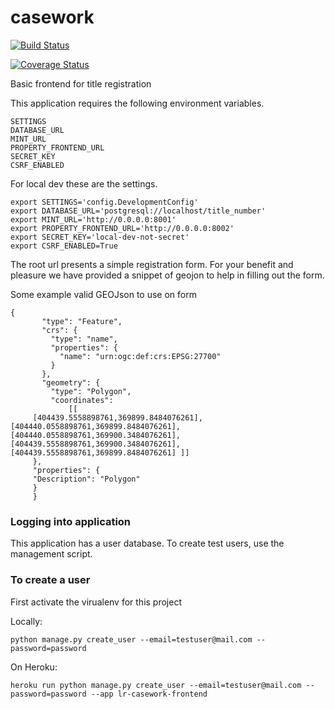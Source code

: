 # casework

[![Build Status](https://travis-ci.org/LandRegistry/casework-frontend.svg?branch=master)](https://travis-ci.org/LandRegistry/casework-frontend)

[![Coverage Status](https://img.shields.io/coveralls/LandRegistry/casework-frontend.svg)](https://coveralls.io/r/LandRegistry/casework-frontend)

Basic frontend for title registration

This application requires the following environment variables.

```
SETTINGS
DATABASE_URL
MINT_URL
PROPERTY_FRONTEND_URL
SECRET_KEY
CSRF_ENABLED
```

For local dev these are the settings.

```
export SETTINGS='config.DevelopmentConfig'
export DATABASE_URL='postgresql://localhost/title_number'
export MINT_URL='http://0.0.0.0:8001'
export PROPERTY_FRONTEND_URL='http://0.0.0.0:8002'
export SECRET_KEY='local-dev-not-secret'
export CSRF_ENABLED=True
```

The root url presents a simple registration form. For your benefit and pleasure we have provided a snippet of geojon to help in filling out the form.

Some example valid GEOJson to use on form
```
{
       "type": "Feature",
       "crs": {
         "type": "name",
         "properties": {
           "name": "urn:ogc:def:crs:EPSG:27700"
         }
       },
       "geometry": {
         "type": "Polygon",
         "coordinates":
             [[
     [404439.5558898761,369899.8484076261], [404440.0558898761,369899.8484076261], [404440.0558898761,369900.3484076261], [404439.5558898761,369900.3484076261], [404439.5558898761,369899.8484076261] ]]
     },
     "properties": {
     "Description": "Polygon"
     }
     }
```


### Logging into application

This application has a user database. To create test users, use the management script.

### To create a user

First activate the virualenv for this project

Locally:
```
python manage.py create_user --email=testuser@mail.com --password=password

```

On Heroku:
```
heroku run python manage.py create_user --email=testuser@mail.com --password=password --app lr-casework-frontend
```


